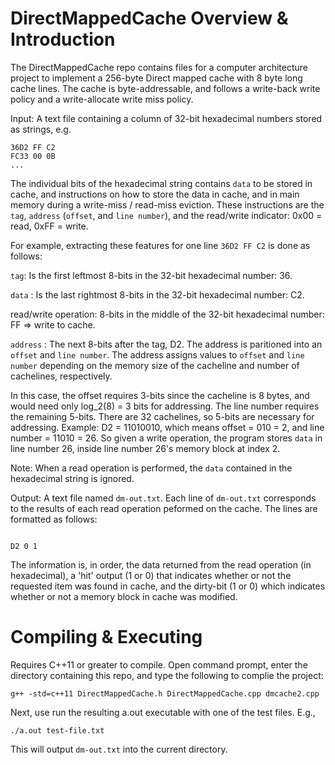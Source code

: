 # DirectMappedCache Overview & Introduction 


The DirectMappedCache repo contains files for a computer architecture project to implement a 256-byte Direct mapped cache with 8 byte long cache lines. The cache is byte-addressable, and follows a write-back write policy and a write-allocate write miss policy. 

Input: A text file containing a column of 32-bit hexadecimal numbers stored as strings, e.g. 

```
36D2 FF C2
FC33 00 0B
... 
```

The individual bits of the hexadecimal string contains ```data``` to be stored in cache, and instructions on how to store the data in cache, and in main memory during a 
write-miss / read-miss eviction. These instructions are the ```tag```, ```address``` (```offset```, and ```line number```), and the read/write indicator: 0x00 = read, 0xFF = write. 

For example, extracting these features for one line ```36D2 FF C2``` is done as follows: 

```tag```: Is the first leftmost 8-bits in the 32-bit hexadecimal number: 36.

```data``` : Is the last rightmost 8-bits in the 32-bit hexadecimal number: C2.

read/write operation: 8-bits in the middle of the 32-bit hexadecimal number: FF => write to cache. 

```address``` : The next 8-bits after the tag, D2. 
The address is paritioned into an ```offset``` and ```line number```. The address assigns values to ```offset``` and ```line number``` depending on the memory size of the cacheline and number of cachelines, respectively.
 
In this case, the offset requires 3-bits since the cacheline is 8 bytes, and would need only log_2(8) = 3 bits for addressing.
The line number requires the remaining  5-bits. There are 32 cachelines, so 5-bits are necessary for addressing. 
Example: 
D2 = 11010010, which means offset = 010 = 2, and line number = 11010 = 26. So given a write operation, the program stores  ```data```  in line number 26, inside line number 26's memory block at index 2. 


Note: When a read operation is performed, the  ```data```  contained in the hexadecimal string is ignored. 

Output: A text file named ```dm-out.txt```. Each line of ```dm-out.txt``` corresponds to the results of each read operation peformed on the cache. The lines are formatted as follows: 


```

D2 0 1 

```

The information is, in order, the data returned from the read operation (in hexadecimal), a 'hit' output (1 or 0) that indicates whether or not the requested item was found in cache, and the dirty-bit (1 or 0) which indicates whether or not a memory block in cache was modified. 

# Compiling & Executing

Requires C++11 or greater to compile. 
Open command prompt, enter the directory containing this repo, and type the following to complie the project: 

```
g++ -std=c++11 DirectMappedCache.h DirectMappedCache.cpp dmcache2.cpp
```


Next, use run the resulting a.out executable with one of the test files. E.g.,
```
./a.out test-file.txt 
```
This will output ```dm-out.txt``` into the current directory. 
 
